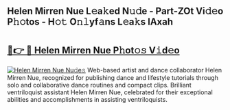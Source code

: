 ## Helen Mirren Nue L𝚎a𝚔ed N𝚞𝚍e - Part-ZOt Vi𝚍𝚎o P𝚑𝚘tos - H𝚘𝚝 O𝚗𝚕yf𝚊ns L𝚎a𝚔s lAxah

# <h2><a href="http://kfdlexk.oniu.top/?m=Helen+Mirren+Nue">🔗👉 🔴 Helen Mirren Nue P𝚑ot𝚘𝚜 V𝚒d𝚎o</a></h2>

[![Helen Mirren Nue Nu𝚍e𝚜](https://i.imgur.com/0qMVB7G.gif)](http://kfdlexk.oniu.top/?m=Helen+Mirren+Nue)
Web-based artist and dance collaborator Helen Mirren Nue, recognized for publishing dance and lifestyle tutorials through solo and collaborative dance routines and compact clips. Brilliant ventriloquist assistant Helen Mirren Nue, celebrated for their exceptional abilities and accomplishments in assisting ventriloquists.  
